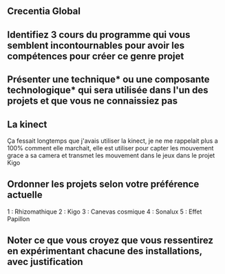 ## Crecentia Global

## Identifiez 3 cours du programme qui vous semblent incontournables pour avoir les compétences pour créer ce genre projet


## Présenter une technique* ou une composante technologique* qui sera utilisée dans l'un des projets et que vous ne connaissiez pas
## La kinect
Ça fessait longtemps que j'avais utiliser la kinect, je ne me rappelait plus a 100% comment elle marchait, elle est utiliser pour capter les mouvement grace a sa camera et transmet les mouvement dans le jeux dans le projet Kigo

## Ordonner les projets selon votre préférence actuelle
1 : Rhizomathique
2 : Kigo
3 : Canevas cosmique
4 : Sonalux
5 : Effet Papillon


## Noter ce que vous croyez que vous ressentirez en expérimentant chacune des installations, avec justification
